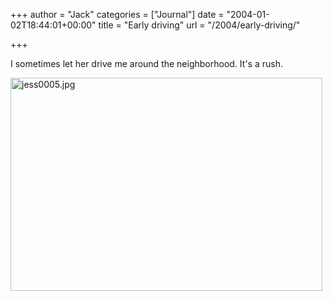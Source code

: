 +++
author = "Jack"
categories = ["Journal"]
date = "2004-01-02T18:44:01+00:00"
title = "Early driving"
url = "/2004/early-driving/"

+++

I sometimes let her drive me around the neighborhood. It's a rush.

<img alt="jess0005.jpg" src="/images/blog/jess0005.jpg" width="499" height="341" border="0" />